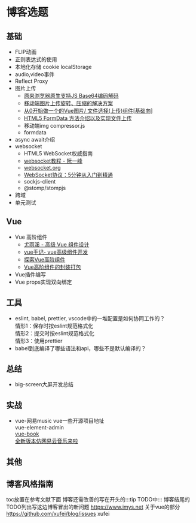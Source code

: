 # 博客选题

## 基础

* FLIP动画
* 正则表达式的使用
* 本地化存储 cookie localStorage
* audio,video事件
* Reflect Proxy
* 图片上传
  * [原来浏览器原生支持JS Base64编码解码](https://www.zhangxinxu.com/wordpress/2018/08/js-base64-atob-btoa-encode-decode/)
  * [移动端图片上传旋转、压缩的解决方案](https://zhuanlan.zhihu.com/p/27627436)
  * [从0开始做一个的Vue图片/ 文件选择(上传)组件[基础向]](https://segmentfault.com/a/1190000008503338)
  * [HTML5 FormData 方法介绍以及实现文件上传](https://blog.csdn.net/u014607184/article/details/52372551)
  * 移动端img compressor.js
  * formdata
* async await介绍
* websocket  
  * HTML5 WebSocket权威指南  
  * [websocket教程 - 阮一峰](http://www.ruanyifeng.com/blog/2017/05/websocket.html)  
  * [websocket.org](http://websocket.org/)  
  * [WebSocket协议：5分钟从入门到精通](https://www.cnblogs.com/chyingp/p/websocket-deep-in.html)  
  * sockjs-client  
  * @stomp/stompjs 
* 跨域
* 单元测试

## Vue

* Vue 高阶组件
  * [尤雨溪 - 高级 Vue 组件设计](https://www.ximalaya.com/keji/18063052/119592916)  
  * [vue手记- vue高级组件开发](https://www.jianshu.com/p/5b560b4bccb6)  
  * [探索Vue高阶组件](http://hcysun.me/2018/01/05/%E6%8E%A2%E7%B4%A2Vue%E9%AB%98%E9%98%B6%E7%BB%84%E4%BB%B6/)
  * [Vue高阶组件的封装打包](https://xiedaimala.com/tasks/e97c13e0-4150-4503-a2a1-c10b47bd5cb7/video_tutorials/70832d8f-ae31-4bcb-9034-e42d51ab7fa6)
* Vue插件编写
* Vue props实现双向绑定

## 工具

* eslint, babel, prettier, vscode中的一堆配置是如何协同工作的？  
  情形1：保存时按eslint规范格式化  
  情形2：提交时按eslint规范格式化  
  情形3：使用prettier  
* babel到底编译了哪些语法和api，哪些不是默认编译的？

## 总结

* big-screen大屏开发总结

## 实战

* vue-网易music
  vue一些开源项目地址  
  vue-element-admin  
  [vue-book](https://github.com/zgsnbtl/vue-guapi)  
  [全新版本仿网易云音乐来啦](https://juejin.im/post/5c6cdb85518825625c27215b)  

## 其他


## 博客风格指南

toc放置在参考文献下面
博客还需改善的写在开头的:::tip TODO中:::
博客结尾的TODO列出写这边博客冒出的新问题
https://www.imys.net 关于vue的部分
https://github.com/xufei/blog/issues xufei
